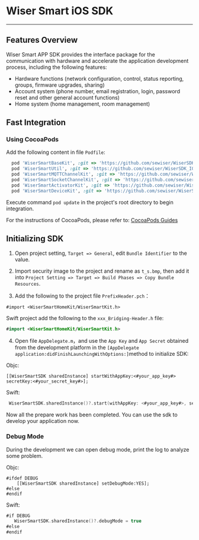 # Wiser Smart iOS SDK

---


## Features Overview

Wiser Smart APP SDK provides the interface package for the communication with hardware and accelerate the application development process, including the following features:

- Hardware functions (network configuration, control, status reporting, groups, firmware upgrades, sharing)
- Account system (phone number, email registration, login, password reset and other general account functions)
- Home system (home management, room management)

## Fast Integration

### Using CocoaPods

Add the following content in file `Podfile`:

```ruby
  pod 'WiserSmartBaseKit', :git => 'https://github.com/sewiser/WiserSDK_IOS.git', :tag => '3.14.0'
  pod 'WiserSmartUtil', :git => 'https://github.com/sewiser/WiserSDK_IOS.git', :tag => '3.14.0'
  pod 'WiserSmartMQTTChannelKit', :git => 'https://github.com/sewiser/WiserSDK_IOS.git', :tag => '3.14.0'
  pod 'WiserSmartSocketChannelKit', :git => 'https://github.com/sewiser/WiserSDK_IOS.git', :tag => '3.14.0'
  pod 'WiserSmartActivatorKit', :git => 'https://github.com/sewiser/WiserSDK_IOS.git', :tag => '3.14.0'
  pod 'WiserSmartDeviceKit', :git => 'https://github.com/sewiser/WiserSDK_IOS.git', :tag => '3.14.0'
```

Execute command `pod update` in the project's root directory to begin integration.

For the instructions of CocoaPods, please refer to: [CocoaPods Guides](https://guides.cocoapods.org/)

## Initializing SDK

1. Open project setting, `Target => General`, edit `Bundle Identifier` to the value.

2. Import security image to the project and rename as `t_s.bmp`, then add it into `Project Setting => Target => Build Phases => Copy Bundle Resources`.

3. Add the following to the project file `PrefixHeader.pch`：

```objc
#import <WiserSmartHomeKit/WiserSmartKit.h>
```

Swift project add the following to the `xxx_Bridging-Header.h` file:

```swift
#import <WiserSmartHomeKit/WiserSmartKit.h>
```

4. Open file `AppDelegate.m`，and use the `App Key` and `App Secret` obtained from the development platform in the `[AppDelegate application:didFinishLaunchingWithOptions:]`method to initialize SDK:

Objc:

```objc
[[WiserSmartSDK sharedInstance] startWithAppKey:<#your_app_key#> secretKey:<#your_secret_key#>];
```

Swift:

```swift
 WiserSmartSDK.sharedInstance()?.start(withAppKey: <#your_app_key#>, secretKey: <#your_secret_key#>)
```

Now all the prepare work has been completed. You can use the sdk to develop your application now.



### Debug Mode

During the development we can open debug mode, print the log to analyze some problem.

Objc:

```objc
#ifdef DEBUG
    [[WiserSmartSDK sharedInstance] setDebugMode:YES];
#else
#endif
```

Swift:

```swift
#if DEBUG
   WiserSmartSDK.sharedInstance()?.debugMode = true
#else
#endif
```

